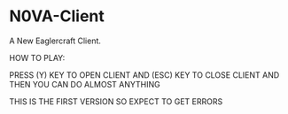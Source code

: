 # N0VA-Client
A New Eaglercraft Client.

HOW TO PLAY:

PRESS (Y) KEY TO OPEN CLIENT AND (ESC) KEY TO CLOSE CLIENT
AND THEN YOU CAN DO ALMOST ANYTHING

THIS IS THE FIRST VERSION SO EXPECT TO GET ERRORS

